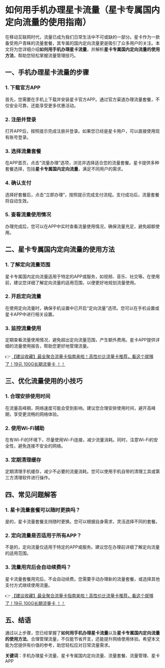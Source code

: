 # 如何用手机办理星卡流量（星卡专属国内定向流量的使用指南）

在移动互联网时代，流量已成为我们日常生活中不可或缺的一部分。星卡作为一款备受用户青睐的流量套餐，其专属的国内定向流量更是吸引了众多用户的关注。本文将为您详细介绍**如何用手机办理星卡流量**，并解析**星卡专属国内定向流量的使用方法**，帮助您轻松掌握流量管理技巧。

## 一、手机办理星卡流量的步骤

### 1. 下载官方APP
首先，您需要在手机上下载并安装星卡官方APP。通过官方渠道办理流量套餐，不仅安全可靠，还能享受更多优惠活动。

### 2. 注册并登录
打开APP后，按照提示完成注册并登录。如果您已经是星卡用户，可以直接使用现有账号登录。

### 3. 选择流量套餐
在APP首页，点击“流量办理”选项，浏览并选择适合您的流量套餐。星卡提供多种套餐选择，包括**星卡专属国内定向流量**，满足不同用户的需求。

### 4. 确认支付
选择好套餐后，点击“立即办理”，按照提示完成支付流程。支付成功后，流量套餐将自动生效。

### 5. 查看流量使用情况
办理完成后，您可以在APP中实时查看流量使用情况，确保流量充足，避免超额使用。

## 二、星卡专属国内定向流量的使用方法

### 1. 了解定向流量范围
星卡专属国内定向流量适用于特定的APP或服务，如视频、音乐、社交等。在使用前，建议您详细了解定向流量的适用范围，以便更好地规划流量使用。

### 2. 开启定向流量
在使用定向流量时，确保手机设置中已开启“定向流量”选项。您可以在手机设置或星卡APP中进行相关设置。

### 3. 监控流量使用
定期查看流量使用情况，避免超出定向流量范围，产生额外费用。星卡APP提供详细的流量使用报告，帮助您更好地管理流量。

👉 [【建议收藏】最全聚合流量卡指南来啦！高性价比流量卡推荐，看这个就够了！19元 100G长期流量卡 ！！](https://bit.ly/Liuliangka)

## 三、优化流量使用的小技巧

### 1. 合理安排使用时间
在流量高峰期，网络速度可能会受到影响。建议您合理安排使用时间，避开高峰期，享受更流畅的网络体验。

### 2. 使用Wi-Fi辅助
在有Wi-Fi的环境下，尽量使用Wi-Fi连接，减少流量消耗。同时，注意Wi-Fi的安全性，避免连接不安全的网络。

### 3. 定期清理缓存
定期清理手机缓存，减少不必要的流量消耗。您可以使用手机自带的清理工具或第三方清理软件进行操作。

## 四、常见问题解答

### 1. 星卡流量套餐可以随时更换吗？
是的，星卡流量套餐支持随时更换。您可以根据自身需求，灵活选择不同的套餐。

### 2. 定向流量是否适用于所有APP？
不是的，定向流量仅适用于特定的APP或服务。建议您在办理前详细了解定向流量的适用范围。

### 3. 流量用完后会自动续费吗？
星卡流量套餐用完后，不会自动续费。您需要手动办理新的流量套餐，或选择其他支付方式继续使用流量。

👉 [【建议收藏】最全聚合流量卡指南来啦！高性价比流量卡推荐，看这个就够了！19元 100G长期流量卡 ！！](https://bit.ly/Liuliangka)

## 五、结语

通过以上步骤，您已经掌握了**如何用手机办理星卡流量**以及**星卡专属国内定向流量的使用方法**。合理管理流量，不仅能节省开支，还能提升网络使用体验。希望本文能为您提供有价值的参考，助您轻松应对日常流量需求。

**关键词**：手机办理星卡流量、星卡专属国内定向流量、流量套餐、流量管理、星卡APP